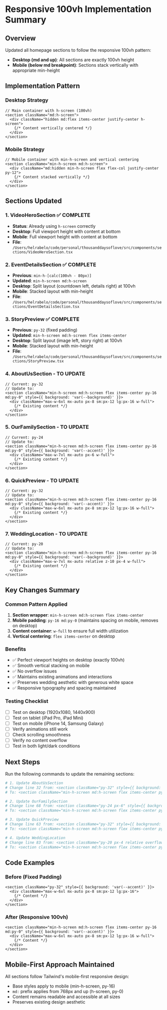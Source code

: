 # Responsive 100vh Implementation Summary

## Overview
Updated all homepage sections to follow the responsive 100vh pattern:
- **Desktop (md and up)**: All sections are exactly 100vh height
- **Mobile (below md breakpoint)**: Sections stack vertically with appropriate min-height

## Implementation Pattern

### Desktop Strategy
```tsx
// Main container with h-screen (100vh)
<section className="md:h-screen">
  <div className="hidden md:flex items-center justify-center h-screen">
    {/* Content vertically centered */}
  </div>
</section>
```

### Mobile Strategy
```tsx
// Mobile container with min-h-screen and vertical centering
<section className="min-h-screen md:h-screen">
  <div className="md:hidden min-h-screen flex flex-col justify-center py-12">
    {/* Content stacked vertically */}
  </div>
</section>
```

## Sections Updated

### 1. VideoHeroSection ✅ COMPLETE
- **Status**: Already using `h-screen` correctly
- **Desktop**: Full viewport height with content at bottom
- **Mobile**: Full viewport height with content at bottom
- **File**: `/Users/helrabelo/code/personal/thousanddaysoflove/src/components/sections/VideoHeroSection.tsx`

### 2. EventDetailsSection ✅ COMPLETE
- **Previous**: `min-h-[calc(100vh - 80px)]`
- **Updated**: `min-h-screen md:h-screen`
- **Desktop**: Split layout (countdown left, details right) at 100vh
- **Mobile**: Stacked layout with min-height
- **File**: `/Users/helrabelo/code/personal/thousanddaysoflove/src/components/sections/EventDetailsSection.tsx`

### 3. StoryPreview ✅ COMPLETE
- **Previous**: `py-32` (fixed padding)
- **Updated**: `min-h-screen md:h-screen flex items-center`
- **Desktop**: Split layout (image left, story right) at 100vh
- **Mobile**: Stacked layout with min-height
- **File**: `/Users/helrabelo/code/personal/thousanddaysoflove/src/components/sections/StoryPreview.tsx`

### 4. AboutUsSection - TO UPDATE
```tsx
// Current: py-32
// Update to:
<section className="min-h-screen md:h-screen flex items-center py-16 md:py-0" style={{ background: 'var(--background)' }}>
  <div className="max-w-6xl mx-auto px-8 sm:px-12 lg:px-16 w-full">
    {/* Existing content */}
  </div>
</section>
```

### 5. OurFamilySection - TO UPDATE
```tsx
// Current: py-24
// Update to:
<section className="min-h-screen md:h-screen flex items-center py-16 md:py-0" style={{ background: 'var(--accent)' }}>
  <div className="max-w-7xl mx-auto px-6 w-full">
    {/* Existing content */}
  </div>
</section>
```

### 6. QuickPreview - TO UPDATE
```tsx
// Current: py-32
// Update to:
<section className="min-h-screen md:h-screen flex items-center py-16 md:py-0" style={{ background: 'var(--accent)' }}>
  <div className="max-w-6xl mx-auto px-8 sm:px-12 lg:px-16 w-full">
    {/* Existing content */}
  </div>
</section>
```

### 7. WeddingLocation - TO UPDATE
```tsx
// Current: py-20
// Update to:
<section className="min-h-screen md:h-screen flex items-center py-16 md:py-0" style={{ background: 'var(--background)' }}>
  <div className="max-w-7xl mx-auto relative z-10 px-4 w-full">
    {/* Existing content */}
  </div>
</section>
```

## Key Changes Summary

### Common Pattern Applied
1. **Section wrapper**: `min-h-screen md:h-screen flex items-center`
2. **Mobile padding**: `py-16 md:py-0` (maintains spacing on mobile, removes on desktop)
3. **Content container**: `w-full` to ensure full width utilization
4. **Vertical centering**: `flex items-center` on desktop

### Benefits
- ✅ Perfect viewport heights on desktop (exactly 100vh)
- ✅ Smooth vertical stacking on mobile
- ✅ No overflow issues
- ✅ Maintains existing animations and interactions
- ✅ Preserves wedding aesthetic with generous white space
- ✅ Responsive typography and spacing maintained

### Testing Checklist
- [ ] Test on desktop (1920x1080, 1440x900)
- [ ] Test on tablet (iPad Pro, iPad Mini)
- [ ] Test on mobile (iPhone 14, Samsung Galaxy)
- [ ] Verify animations still work
- [ ] Check scrolling smoothness
- [ ] Verify no content overflow
- [ ] Test in both light/dark conditions

## Next Steps

Run the following commands to update the remaining sections:

```bash
# 1. Update AboutUsSection
# Change line 32 from: <section className="py-32" style={{ background: 'var(--background)' }}>
# To: <section className="min-h-screen md:h-screen flex items-center py-16 md:py-0" style={{ background: 'var(--background)' }}>

# 2. Update OurFamilySection
# Change line 68 from: <section className="py-24 px-6" style={{ background: 'var(--accent)' }}>
# To: <section className="min-h-screen md:h-screen flex items-center py-16 md:py-0 px-6" style={{ background: 'var(--accent)' }}>

# 3. Update QuickPreview
# Change line 63 from: <section className="py-32" style={{ background: 'var(--accent)' }}>
# To: <section className="min-h-screen md:h-screen flex items-center py-16 md:py-0" style={{ background: 'var(--accent)' }}>

# 4. Update WeddingLocation
# Change line 83 from: <section className="py-20 px-4 relative overflow-hidden" style={{ background: 'var(--background)' }}>
# To: <section className="min-h-screen md:h-screen flex items-center py-16 md:py-0 px-4 relative overflow-hidden" style={{ background: 'var(--background)' }}>
```

## Code Examples

### Before (Fixed Padding)
```tsx
<section className="py-32" style={{ background: 'var(--accent)' }}>
  <div className="max-w-6xl mx-auto px-8 sm:px-12 lg:px-16">
    {/* Content */}
  </div>
</section>
```

### After (Responsive 100vh)
```tsx
<section className="min-h-screen md:h-screen flex items-center py-16 md:py-0" style={{ background: 'var(--accent)' }}>
  <div className="max-w-6xl mx-auto px-8 sm:px-12 lg:px-16 w-full">
    {/* Content */}
  </div>
</section>
```

## Mobile-First Approach Maintained

All sections follow Tailwind's mobile-first responsive design:
- Base styles apply to mobile (min-h-screen, py-16)
- `md:` prefix applies from 768px and up (h-screen, py-0)
- Content remains readable and accessible at all sizes
- Preserves existing design aesthetic

